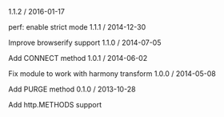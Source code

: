 1.1.2 / 2016-01-17

perf: enable strict mode
1.1.1 / 2014-12-30

Improve browserify support
1.1.0 / 2014-07-05

Add CONNECT method
1.0.1 / 2014-06-02

Fix module to work with harmony transform
1.0.0 / 2014-05-08

Add PURGE method
0.1.0 / 2013-10-28

Add http.METHODS support

